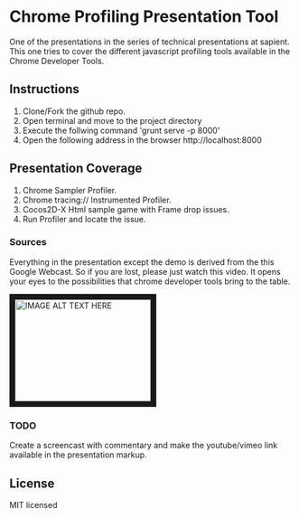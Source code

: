 # Chrome Profiling Presentation Tool

One of the presentations in the series of technical presentations at sapient. This one tries to cover the different javascript profiling tools available in the Chrome Developer Tools.


## Instructions

1. Clone/Fork the github repo.
2. Open terminal and move to the project directory
3. Execute the follwing command 'grunt serve -p 8000' 
4. Open the following address in the browser http://localhost:8000


## Presentation Coverage

1. Chrome Sampler Profiler.
2. Chrome tracing:// Instrumented Profiler.
3. Cocos2D-X Html sample game with Frame drop issues.
4. Run Profiler and locate the issue.


### Sources

Everything in the presentation except the demo is derived from the this Google Webcast. So if you are lost, please just watch this video. It opens your eyes to the possibilities that chrome developer tools bring to the table.

<a href="http://www.youtube.com/watch?feature=player_embedded&v=nxXkquTPng8
" target="_blank"><img src="http://img.youtube.com/vi/nxXkquTPng8/0.jpg" 
alt="IMAGE ALT TEXT HERE" width="240" height="180" border="10" /></a>


### TODO

Create a screencast with commentary and make the youtube/vimeo link available in the presentation markup.


## License

MIT licensed